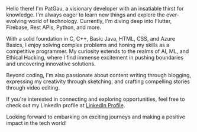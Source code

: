 Hello there! I'm PatGau, a visionary developer with an insatiable thirst for knowledge. I'm always eager to learn new things and explore the ever-evolving world of technology. Currently, I'm diving deep into Flutter, Firebase, Rest APIs, Python, and more.

With a solid foundation in C, C++, Basic Java, HTML, CSS, and Azure Basics, I enjoy solving complex problems and honing my skills as a competitive programmer. My curiosity extends to the realms of AI, ML, and Ethical Hacking, where I find immense excitement in pushing boundaries and uncovering innovative solutions.

Beyond coding, I'm also passionate about content writing through blogging, expressing my creativity through sketching, and crafting compelling stories through video editing.

If you're interested in connecting and exploring opportunities, feel free to check out my LinkedIn profile at [LinkedIn Profile](https://www.linkedin.com/in/gauri-patil-507358222/).

Looking forward to embarking on exciting journeys and making a positive impact in the tech world!


